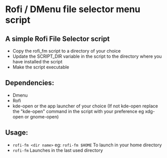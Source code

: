 # Rofi / DMenu file selector menu script
## A simple Rofi File Selector script

* Copy the rofi_fm script to a directory of your choice
* Update the SCRIPT_DIR variable in the script to the directory where you have installed the script
* Make the script executable

## Dependencies:
* Dmenu
* Rofi
* kde-open or the app launcher of your choice (If not kde-open replace the "kde-open" command in the script with your preference eg xdg-open or gnome-open)

## Usage:
- `rofi-fm <dir name>`  eg: `rofi-fm $HOME` To launch in your home directory
- `rofi-fm`  Launches in the last used directory  
